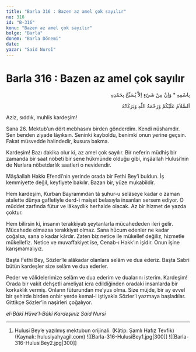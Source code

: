 ```yaml
---
title: "Barla 316 : Bazen az amel çok sayılır"
no: 316
id: "B-316"
konu: "Bazen az amel çok sayılır"
bolge: "Barla"
donem: "Barla Dönemi"
date: 
yazar: "Said Nursî"
---
```


# Barla 316 : Bazen az amel çok sayılır

<p class="arabic" dir="rtl" title="Meal: “O’nun adıyla” * “Hiçbir şey yoktur ki O'nu hamd ile tesbih etmesin” [İsrâ Suresi, 17:44]">بِاسْمِهِ * وَاِنْ مِنْ شَىْءٍ اِلاَّ يُسَبِّحُ بِحَمْدِهِ</p>

<p class="arabic" dir="rtl" title="Meal: “Allah’ın selâmı, rahmeti ve bereketleri, üzerinize olsun.”">اَلسَّلاَمُ عَلَيْكُمْ وَرَحْمَةُ اللّٰهِ وَبَرَكَاتُهُ</p>

Aziz, sıddık, muhlis kardeşim!

Sana 26. Mektub’un dört mebhasını birden gönderdim. Kendi nüshamdır. Sen benden ziyade lâyıksın. Seninki kayboldu, benimki onun yerine geçsin. Fakat müsvedde halindedir, kusura bakma.

Kardeşim! Bazı dakika olur ki, az amel çok sayılır. Bir neferin müdhiş bir zamanda bir saat nöbeti bir sene hükmünde olduğu gibi, inşâallah Hulusi’nin de Nurlara nöbetdarlık saatleri o nevidendir.

Mâşâallah Hakkı Efendi’nin yerinde orada bir Fethi Bey’i buldun. İş kemmiyette değil, keyfiyete bakılır. Bazan bir, yüze mukabildir.

Hem kardeşim, Kurban Bayramından tâ şuhur-u selâseye kadar o zaman atalette dünya gafletiyle derd-i maişet belasıyla insanları sersem ediyor. O müddet zarfında fütur ve lâkaydlık herhalde olacak. Az bir hizmet de yazda çoktur.

Hem bilirsin ki, insanın terakkiyatı şeytanlarla mücahededen ileri gelir. Mücahede olmazsa terakkiyat olmaz. Sana hücum edenler ne kadar çoğalsa, sana o kadar kârdır. Zaten biz netice ile mükellef değiliz, hizmetle mükellefiz. Netice ve muvaffakiyet ise, Cenab-ı Hakk’ın işidir. Onun işine karışmamalıyız.

Başta Fethi Bey, Sözler’le alâkadar olanlara selâm ve dua ederiz. Başta Sabri bütün kardeşler size selâm ve dua ederler.

Peder ve vâlidelerimize selâm ve dua ederim ve dualarını isterim. Kardeşim! Orada bir vakit dehşetli ameliyat icra edildiğinden oradaki insanlarda bir korkaklık vermiş. Onların füturundan me’yus olma. Size müjde, bir ay evvel bir şehirde birden onbir yerde kemal-i iştiyakla Sözler’i yazmaya başladılar. Gittikçe Sözler’in naşirleri çoğalıyor.

*el-Bâkî Hüve’l-Bâkî*
*Kardeşiniz*
*Said Nursî*

***

1. Hulusi Bey’e yazılmış mektubun orijinali. (Kâtip: Şamlı Hafız Tevfik) (Kaynak: hulusiyahyagil.com)
![[Barla-316-HulusiBey1.jpg|300]]
![[Barla-316-HulusiBey2.jpg|300]]

